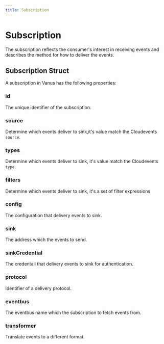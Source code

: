 ```yaml
---
title: Subscription
---
```


# Subscription

The subscription reflects the consumer's interest in receiving events and describes the method for how to deliver the events.

## Subscription Struct

A subscription in Vanus has the following properties:

### id

The unique identifier of the subscription.

### source

Determine which events deliver to sink,it's value match the Cloudevents `source`.

### types

Determine which events deliver to sink, it's value match the Cloudevents `type`.

### filters

Determine which events deliver to sink, it's a set of filter expressions

### config

The configuration that delivery events to sink.

### sink

The address which the events to send.

### sinkCredential

The credentail that delivery events to sink for authentication.

### protocol

Identifier of a delivery protocol.

### eventbus

The eventbus name which the subscription to fetch events from.

### transformer

Translate events to a different format.
